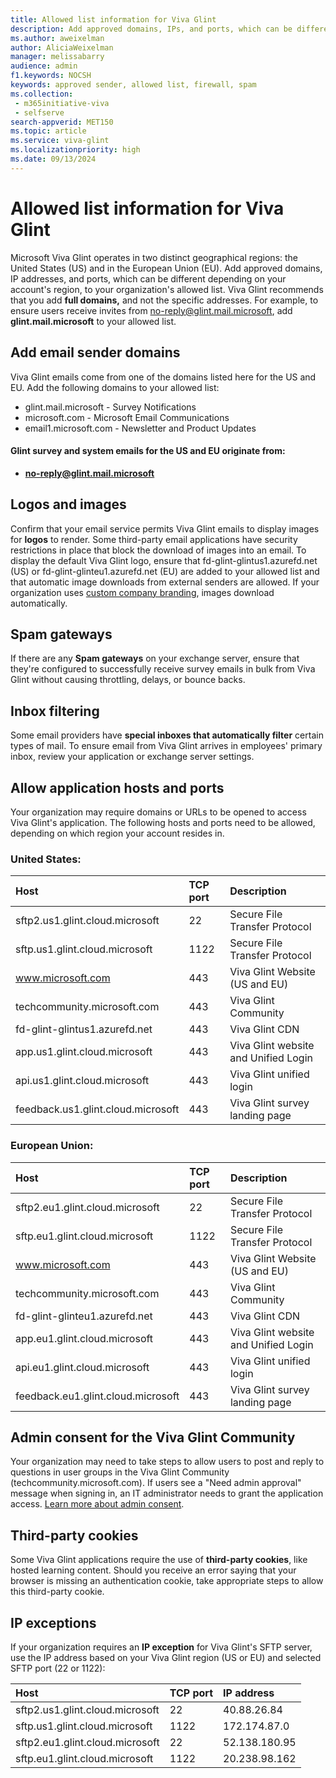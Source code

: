 ```yaml
---
title: Allowed list information for Viva Glint
description: Add approved domains, IPs, and ports, which can be different depending on your account's region, to your organization's allowed list.
ms.author: aweixelman
author: AliciaWeixelman
manager: melissabarry
audience: admin
f1.keywords: NOCSH
keywords: approved sender, allowed list, firewall, spam
ms.collection: 
 - m365initiative-viva
 - selfserve
search-appverid: MET150
ms.topic: article
ms.service: viva-glint
ms.localizationpriority: high
ms.date: 09/13/2024
---
```


# Allowed list information for Viva Glint

Microsoft Viva Glint operates in two distinct geographical regions: the United States (US) and in the European Union (EU). Add approved domains, IP addresses, and ports, which can be different depending on your account's region, to your organization's allowed list. Viva Glint recommends that you add **full domains,** and not the specific addresses. For example, to ensure users receive invites from no-reply@glint.mail.microsoft, add **glint.mail.microsoft** to your allowed list.

## Add email sender domains

Viva Glint emails come from one of the domains listed here for the US and EU. Add the following domains to your allowed list:

- glint.mail.microsoft - Survey Notifications
- microsoft.com - Microsoft Email Communications
- email1.microsoft.com - Newsletter and Product Updates

#### Glint survey and system emails for the US and EU originate from:

- **no-reply@glint.mail.microsoft**

## Logos and images

Confirm that your email service permits Viva Glint emails to display images for **logos** to render. Some third-party email applications have security restrictions in place that block the download of images into an email. To display the default Viva Glint logo, ensure that fd-glint-glintus1.azurefd.net (US) or fd-glint-glinteu1.azurefd.net (EU) are added to your allowed list and that automatic image downloads from external senders are allowed. If your organization uses [custom company branding](/entra/fundamentals/how-to-customize-branding), images download automatically.

## Spam gateways

If there are any **Spam gateways** on your exchange server, ensure that they're configured to successfully receive survey emails in bulk from Viva Glint without causing throttling, delays, or bounce backs.

## Inbox filtering

Some email providers have **special inboxes that automatically filter** certain types of mail. To ensure email from Viva Glint arrives in employees' primary inbox, review your application or exchange server settings.

## Allow application hosts and ports

Your organization may require domains or URLs to be opened to access Viva Glint's application. The following hosts and ports need to be allowed, depending on which region your account resides in.

### United States:

| Host | TCP port | Description |
| :--- | :--- | :--- |
| sftp2.us1.glint.cloud.microsoft | 22 | Secure File Transfer Protocol |
| sftp.us1.glint.cloud.microsoft | 1122 | Secure File Transfer Protocol |
| www.microsoft.com | 443 | Viva Glint Website (US and EU) |
| techcommunity.microsoft.com | 443 | Viva Glint Community |
| fd-glint-glintus1.azurefd.net | 443 | Viva Glint CDN |
| app.us1.glint.cloud.microsoft | 443 | Viva Glint website and Unified Login |
| api.us1.glint.cloud.microsoft | 443 | Viva Glint unified login |
| feedback.us1.glint.cloud.microsoft | 443 | Viva Glint survey landing page |

### European Union:

| Host | TCP port | Description |
| :--- | :--- | :--- |
| sftp2.eu1.glint.cloud.microsoft | 22 | Secure File Transfer Protocol |
| sftp.eu1.glint.cloud.microsoft | 1122 | Secure File Transfer Protocol |
| www.microsoft.com | 443 | Viva Glint Website (US and EU) |
| techcommunity.microsoft.com | 443 | Viva Glint Community |
| fd-glint-glinteu1.azurefd.net | 443 | Viva Glint CDN |
| app.eu1.glint.cloud.microsoft | 443 | Viva Glint website and Unified Login |
| api.eu1.glint.cloud.microsoft | 443 | Viva Glint unified login |
| feedback.eu1.glint.cloud.microsoft | 443 | Viva Glint survey landing page |

## Admin consent for the Viva Glint Community

Your organization may need to take steps to allow users to post and reply to questions in user groups in the Viva Glint Community (techcommunity.microsoft.com). If users see a "Need admin approval" message when signing in, an IT administrator needs to grant the application access. [Learn more about admin consent](https://go.microsoft.com/fwlink/?linkid=2282450).

## Third-party cookies

Some Viva Glint applications require the use of **third-party cookies**, like hosted learning content. Should you receive an error saying that your browser is missing an authentication cookie, take appropriate steps to allow this third-party cookie.

## IP exceptions

If your organization requires an **IP exception** for Viva Glint's SFTP server, use the IP address based on your Viva Glint region (US or EU) and selected SFTP port (22 or 1122):

| Host | TCP port | IP address |
| :--- | :--- | :--- |
| sftp2.us1.glint.cloud.microsoft | 22 | 40.88.26.84 |
| sftp.us1.glint.cloud.microsoft | 1122 | 172.174.87.0 |
| sftp2.eu1.glint.cloud.microsoft | 22 | 52.138.180.95 |
| sftp.eu1.glint.cloud.microsoft | 1122 | 20.238.98.162 |
